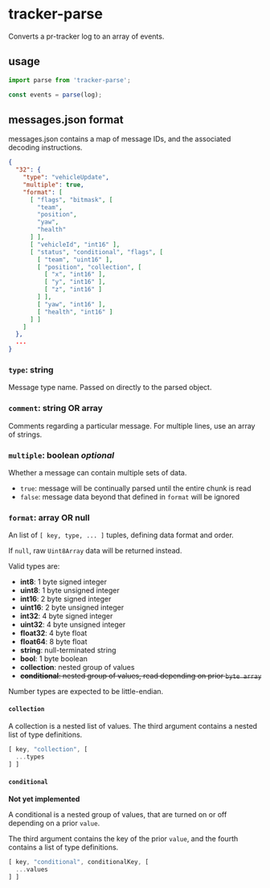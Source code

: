 # tracker-parse
Converts a pr-tracker log to an array of events.

## usage
```js
import parse from 'tracker-parse';

const events = parse(log);
```

## messages.json format

messages.json contains a map of message IDs,
and the associated decoding instructions.

```json
{
  "32": {
    "type": "vehicleUpdate",
    "multiple": true,
    "format": [
      [ "flags", "bitmask", [
        "team",
        "position",
        "yaw",
        "health"
      ] ],
      [ "vehicleId", "int16" ],
      [ "status", "conditional", "flags", [
        [ "team", "uint16" ],
        [ "position", "collection", [
          [ "x", "int16" ],
          [ "y", "int16" ],
          [ "z", "int16" ]
        ] ],
        [ "yaw", "int16" ],
        [ "health", "int16" ]
      ] ]
    ]
  },
  ...
}
```

### `type`: **string**
Message type name.
Passed on directly to the parsed object.

### `comment`: **string** OR **array**
Comments regarding a particular message.
For multiple lines, use an array of strings.

### `multiple`: **boolean** *optional*
Whether a message can contain multiple sets of data.

  * `true`: message will be continually parsed until the entire chunk is read
  * `false`: message data beyond that defined in `format` will be ignored

### `format`: **array** OR **null**
An list of `[ key, type, ... ]` tuples, defining data format and order.

If `null`, raw `Uint8Array` data will be returned instead.

Valid types are:
  * **int8**: 1 byte signed integer
  * **uint8**: 1 byte unsigned integer
  * **int16**: 2 byte signed integer
  * **uint16**: 2 byte unsigned integer
  * **int32**: 4 byte signed integer
  * **uint32**: 4 byte unsigned integer
  * **float32**: 4 byte float
  * **float64**: 8 byte float
  * **string**: null-terminated string
  * **bool**: 1 byte boolean
  * **collection**: nested group of values
  * ~~**conditional**: nested group of values, read depending on prior `byte array`~~

Number types are expected to be little-endian.

#### `collection`
A collection is a nested list of values.
The third argument contains a nested list of type definitions.

```js
[ key, "collection", [
  ...types
] ]
```

#### `conditional`
**Not yet implemented**

A conditional is a nested group of values,
that are turned on or off depending on a prior `value`.

The third argument contains the key of the prior `value`,
and the fourth contains a list of type definitions.

```js
[ key, "conditional", conditionalKey, [
  ...values
] ]
```
